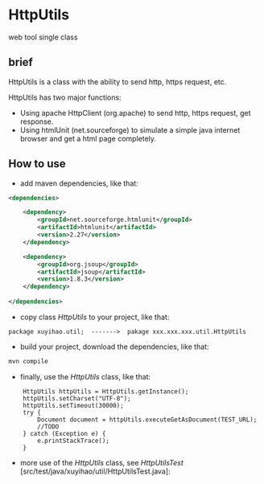 # HttpUtils
web tool single class

## brief
HttpUtils is a class with the ability to send http, https request, etc.

HttpUtils has two major functions:
- Using apache HttpClient (org.apache) to send http, https request, get response.
- Using htmlUnit (net.sourceforge) to simulate a simple java internet browser and get a html page completely.


## How to use
- add maven dependencies, like that:
```xml
<dependencies>

    <dependency>
        <groupId>net.sourceforge.htmlunit</groupId>
        <artifactId>htmlunit</artifactId>
        <version>2.27</version>
    </dependency>

    <dependency>
        <groupId>org.jsoup</groupId>
        <artifactId>jsoup</artifactId>
        <version>1.8.3</version>
    </dependency>
    
</dependencies>
```

- copy class *HttpUtils* to your project, like that:
```
package xuyihao.util;  ------->  pakage xxx.xxx.xxx.util.HttpUtils
```

- build your project, download the dependencies, like that:
```bash
mvn compile
```
 
- finally, use the *HttpUtils* class, like that:
```
    HttpUtils httpUtils = HttpUtils.getInstance();
    httpUtils.setCharset("UTF-8");
    httpUtils.setTimeout(30000);
    try {
        Document document = httpUtils.executeGetAsDocument(TEST_URL);
        //TODO
    } catch (Exception e) {
        e.printStackTrace();
    }
```

- more use of the *HttpUtils* class, see *HttpUtilsTest* [src/test/java/xuyihao/util/HttpUtilsTest.java]:
